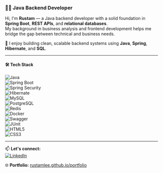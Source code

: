 ### 👨‍💻 Java Backend Developer

Hi, I'm **Rustam** — a Java backend developer with a solid foundation in **Spring Boot**, **REST APIs**, and **relational databases**.  
My background in business analysis and frontend development helps me bridge the gap between technical and business needs.

🚀 I enjoy building clean, scalable backend systems using **Java**, **Spring**, **Hibernate**, and **SQL**.

---

#### 🛠️ Tech Stack  
![Java](https://img.shields.io/badge/-Java-007396?style=for-the-badge&logo=java&logoColor=white)  
![Spring Boot](https://img.shields.io/badge/-Spring%20Boot-6DB33F?style=for-the-badge&logo=springboot&logoColor=white)  
![Spring Security](https://img.shields.io/badge/-Spring%20Security-6DB33F?style=for-the-badge&logo=springsecurity&logoColor=white)  
![Hibernate](https://img.shields.io/badge/-Hibernate-59666C?style=for-the-badge&logo=hibernate&logoColor=white)  
![MySQL](https://img.shields.io/badge/-MySQL-4479A1?style=for-the-badge&logo=mysql&logoColor=white)  
![PostgreSQL](https://img.shields.io/badge/-PostgreSQL-336791?style=for-the-badge&logo=postgresql&logoColor=white)  
![Redis](https://img.shields.io/badge/-Redis-DC382D?style=for-the-badge&logo=redis&logoColor=white)  
![Docker](https://img.shields.io/badge/-Docker-2496ED?style=for-the-badge&logo=docker&logoColor=white)  
![Swagger](https://img.shields.io/badge/-Swagger-85EA2D?style=for-the-badge&logo=swagger&logoColor=white)  
![JUnit](https://img.shields.io/badge/-JUnit-25A162?style=for-the-badge&logo=junit5&logoColor=white)  
![HTML5](https://img.shields.io/badge/-HTML5-E34F26?style=for-the-badge&logo=html5&logoColor=white)  
![CSS3](https://img.shields.io/badge/-CSS3-1572B6?style=for-the-badge&logo=css3&logoColor=white)

---

📫 **Let's connect:**  
[![LinkedIn](https://img.shields.io/badge/-LinkedIn-0077B5?style=for-the-badge&logo=linkedin&logoColor=white)](https://www.linkedin.com/in/rustam-sagaddinov)

🌐 **Portfolio:** [rustamlee.github.io/portfolio](https://rustamlee.github.io/portfolio)


